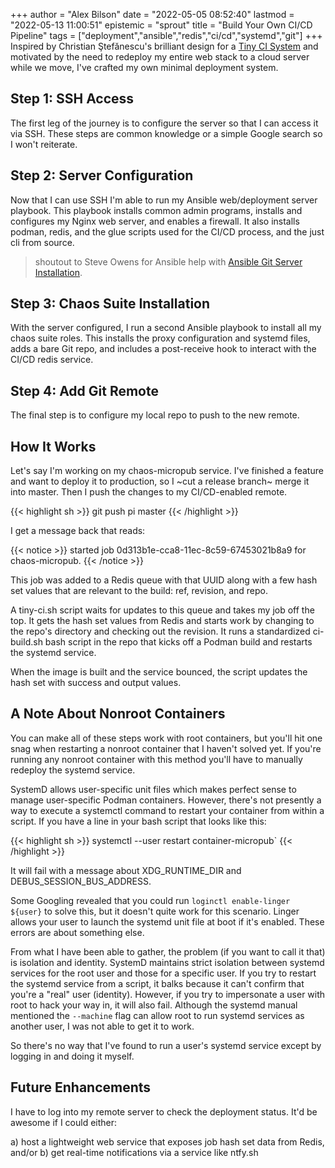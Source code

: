 +++
author = "Alex Bilson"
date = "2022-05-05 08:52:40"
lastmod = "2022-05-13 11:00:51"
epistemic = "sprout"
title = "Build Your Own CI/CD Pipeline"
tags = ["deployment","ansible","redis","ci/cd","systemd","git"]
+++
Inspired by Christian Ştefănescu's brilliant design for a [Tiny CI System](https://www.0chris.com/tiny-ci-system.html) and motivated by the need to redeploy my entire web stack to a cloud server while we move, I've crafted my own minimal deployment system.

## Step 1: SSH Access

The first leg of the journey is to configure the server so that I can access it via SSH. These steps are common knowledge or a simple Google search so I won't reiterate.

## Step 2: Server Configuration

Now that I can use SSH I'm able to run my Ansible web/deployment server playbook. This playbook installs common admin programs, installs and configures my Nginx web server, and enables a firewall. It also installs podman, redis, and the glue scripts used for the CI/CD process, and the just cli from source.

> shoutout to Steve Owens for Ansible help with [Ansible Git Server Installation](https://opensource.com/article/17/8/ansible-environment-management).

## Step 3: Chaos Suite Installation

With the server configured, I run a second Ansible playbook to install all my chaos suite roles. This installs the proxy configuration and systemd files, adds a bare Git repo, and includes a post-receive hook to interact with the CI/CD redis service.

## Step 4: Add Git Remote

The final step is to configure my local repo to push to the new remote.

## How It Works

Let's say I'm working on my chaos-micropub service. I've finished a feature and want to deploy it to production, so I ~cut a release branch~ merge it into master. Then I push the changes to my CI/CD-enabled remote.

{{< highlight sh >}}
	git push pi master
{{< /highlight >}}

I get a message back that reads:

{{< notice >}}
	started job 0d313b1e-cca8-11ec-8c59-67453021b8a9 for chaos-micropub.
{{< /notice >}}

This job was added to a Redis queue with that UUID along with a few hash set values that are relevant to the build: ref, revision, and repo.

A tiny-ci.sh script waits for updates to this queue and takes my job off the top. It gets the hash set values from Redis and starts work by changing to the repo's directory and checking out the revision. It runs a standardized ci-build.sh bash script in the repo that kicks off a Podman build and restarts the systemd service.

When the image is built and the service bounced, the script updates the hash set with success and output values.

## A Note About Nonroot Containers

You can make all of these steps work with root containers, but you'll hit one snag when restarting a nonroot container that I haven't solved yet. If you're running any nonroot container with this method you'll have to manually redeploy the systemd service.

SystemD allows user-specific unit files which makes perfect sense to manage user-specific Podman containers. However, there's not presently a way to execute a systemctl command to restart your container from within a script. If you have a line in your bash script that looks like this:

{{< highlight sh >}}
	systemctl --user restart container-micropub`
{{< /highlight >}}

It will fail with a message about XDG_RUNTIME_DIR and DEBUS_SESSION_BUS_ADDRESS.

Some Googling revealed that you could run `loginctl enable-linger ${user}` to solve this, but it doesn't quite work for this scenario. Linger allows your user to launch the systemd unit file at boot if it's enabled. These errors are about something else.

From what I have been able to gather, the problem (if you want to call it that) is isolation and identity. SystemD maintains strict isolation between systemd services for the root user and those for a specific user. If you try to restart the systemd service from a script, it balks because it can't confirm that you're a "real" user (identity). However, if you try to impersonate a user with root to hack your way in, it will also fail. Although the systemd manual mentioned the `--machine` flag can allow root to run systemd services as another user, I was not able to get it to work.

So there's no way that I've found to run a user's systemd service except by logging in and doing it myself.

## Future Enhancements

I have to log into my remote server to check the deployment status. It'd be awesome if I could either:

a) host a lightweight web service that exposes job hash set data from Redis, and/or
b) get real-time notifications via a service like ntfy.sh
